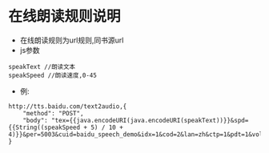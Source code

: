 # 在线朗读规则说明

* 在线朗读规则为url规则,同书源url
* js参数
```
speakText //朗读文本
speakSpeed //朗读速度,0-45
```
* 例:
```
http://tts.baidu.com/text2audio,{
    "method": "POST",
    "body": "tex={{java.encodeURI(java.encodeURI(speakText))}}&spd={{String((speakSpeed + 5) / 10 + 4)}}&per=5003&cuid=baidu_speech_demo&idx=1&cod=2&lan=zh&ctp=1&pdt=1&vol=5&pit=5&_res_tag_=audio"
}
```